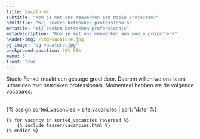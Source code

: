 ```yaml
---
title: Vacatures
subtitle: "Kom je met ons meewerken aan mooie projecten?"
htmltitle: "Wij zoeken betrokken professionals"
metatile: "Wij zoeken betrokken professionals"
metadescription: "Kom je met ons meewerken aan mooie projecten?"
header-img: /img/vacature.jpg
og-image: "og-vacature.jpg"
background-position: 30% 50%
menu: 5
front: true
---
```

Studio Fonkel maakt een gestage groei door. Daarom willen we ons team uitbreiden met betrokken professionals. Momenteel hebben we de volgende vacatures:
<br/><br/>
<div class="cases-overview">
	{% assign sorted_vacancies = site.vacancies | sort: 'date' %}

	{% for vacancy in sorted_vacancies reversed %}
		{% include teaser/vacancies.html %}
	{% endfor %}
</div>
